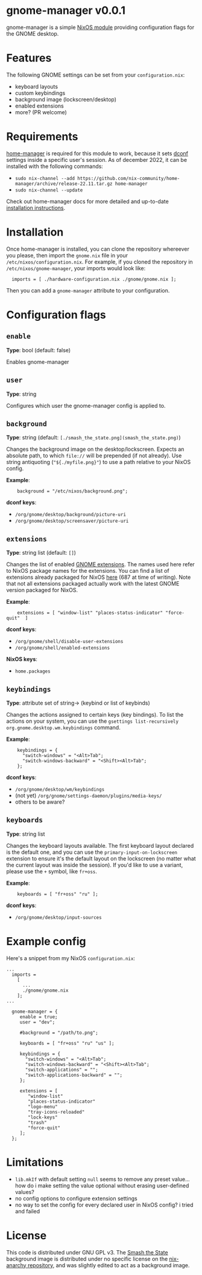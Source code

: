 # gnome-manager v0.0.1

gnome-manager is a simple [NixOS module](https://nixos.wiki/wiki/NixOS_modules) providing configuration flags for the GNOME desktop.

# Features

The following GNOME settings can be set from your `configuration.nix`:

- keyboard layouts
- custom keybindings
- background image (lockscreen/desktop)
- enabled extensions
- more? (PR welcome)

# Requirements

[home-manager](https://github.com/nix-community/home-manager) is required for this module to work, because it sets [dconf](https://en.wikipedia.org/wiki/Dconf) settings inside a specific user's session. As of december 2022, it can be installed with the following commands:

- `sudo nix-channel --add https://github.com/nix-community/home-manager/archive/release-22.11.tar.gz home-manager`
- `sudo nix-channel --update`

Check out home-manager docs for more detailed and up-to-date [installation instructions](https://nix-community.github.io/home-manager/index.html#sec-install-nixos-module).

# Installation

Once home-manager is installed, you can clone the repository whereever you please, then import the `gnome.nix` file in your `/etc/nixos/configuration.nix`. For example, if you cloned the repository in `/etc/nixos/gnome-manager`, your imports would look like:

```
  imports = [ ./hardware-configuration.nix ./gnome/gnome.nix ];
```

Then you can add a `gnome-manager` attribute to your configuration.

# Configuration flags

## `enable`

**Type**: bool (default: false)

Enables gnome-manager

## `user`

**Type**: string

Configures which user the gnome-manager config is applied to.

## `background`

**Type**: string (default: `[./smash_the_state.png](smash_the_state.png)`)

Changes the background image on the desktop/lockscreen. Expects an absolute path, to which `file://` will be prepended (if not already). Use string antiquoting (`"${./myfile.png}"`) to use a path relative to your NixOS config.

**Example**:

```
    background = "/etc/nixos/background.png";
```

**dconf keys**: 

- `/org/gnome/desktop/background/picture-uri`
- `/org/gnome/desktop/screensaver/picture-uri`

## `extensions`

**Type**: string list (default: `[]`)

Changes the list of enabled [GNOME extensions](https://extensions.gnome.org/). The names used here refer to NixOS package names for the extensions. You can find a list of extensions already packaged for NixOS [here](https://search.nixos.org/packages?channel=22.11&from=0&size=50&sort=relevance&type=packages&query=gnomeExtensions.*) (687 at time of writing). Note that not all extensions packaged actually work with the latest GNOME version packaged for NixOS.

**Example**:

```
    extensions = [ "window-list" "places-status-indicator" "force-quit"  ]
```

**dconf keys**:

- `/org/gnome/shell/disable-user-extensions`
- `/org/gnome/shell/enabled-extensions`

**NixOS keys**:

- `home.packages`

## `keybindings`

**Type**: attribute set of string-> (keybind or list of keybinds)

Changes the actions assigned to certain keys (key bindings). To list the actions on your system, you can use the `gsettings list-recursively org.gnome.desktop.wm.keybindings` command.

**Example**:

```
    keybindings = {
      "switch-windows" = "<Alt>Tab";
      "switch-windows-backward" = "<Shift><Alt>Tab";
    };
```

**dconf keys**:

- `/org/gnome/desktop/wm/keybindings`
- (not yet) `/org/gnome/settings-daemon/plugins/media-keys/`
- others to be aware?

## `keyboards`

**Type**: string list

Changes the keyboard layouts available. The first keyboard layout declared is the default one, and you can use the `primary-input-on-lockscreen` extension to ensure it's the default layout on the lockscreen (no matter what the current layout was inside the session). If you'd like to use a variant, please use the `+` symbol, like `fr+oss`.

**Example**:

```
    keyboards = [ "fr+oss" "ru" ];
```

**dconf keys**:

- `/org/gnome/desktop/input-sources`

# Example config

Here's a snippet from my NixOS `configuration.nix`:

```
...
  imports =
    [
      ...
      ./gnome/gnome.nix
    ];
...

  gnome-manager = {
     enable = true;
     user = "dev";

     #background = "/path/to.png";

     keyboards = [ "fr+oss" "ru" "us" ];

     keybindings = {
       "switch-windows" = "<Alt>Tab";
       "switch-windows-backward" = "<Shift><Alt>Tab";
       "switch-applications" = "";
       "switch-applications-backward" = "";
     };

     extensions = [
        "window-list"
        "places-status-indicator"
        "logo-menu"
        "tray-icons-reloaded"
        "lock-keys"
        "trash"
        "force-quit"
     ];
  };

```

# Limitations

- `lib.mkIf` with default setting `null` seems to remove any preset value... how do i make setting the value optional without erasing user-defined values?
- no config options to configure extension settings
- no way to set the config for every declared user in NixOS config? i tried and failed

# License

This code is distributed under GNU GPL v3. The [Smash the State](smash_the_state.png) background image is distributed under no specific license on the [nix-anarchy repository](https://github.com/krebs/nix-anarchy), and was slightly edited to act as a background image.

